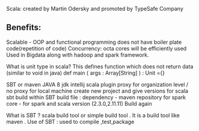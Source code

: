 Scala:
created by Martin Odersky and promoted by TypeSafe Company

## Benefits:
Scalable - OOP and functional programming
does not have boiler plate code(repetition of code)
Concurrency: octa cores will be efficiently used
Used in Bigdata along with hadoop and spark framework.

What is unit type in scala?
This defines function which does not return data (similar to void in java)
def main ( args : Array[String] ) : Unit ={}

SBT or maven
JAVA 8 jdk
intellij
scala plugin
proxy for organization level / no proxy for local machine
create new project and give versions for scala
sbt build
within SBT build file : dependency - maven repository for spark core - for spark and scala version (2.3.0,2.11.11)
Build again

What is SBT ? scala build tool or simple build tool . It is a build tool like maven .
Use of SBT : used to compile ,test,package